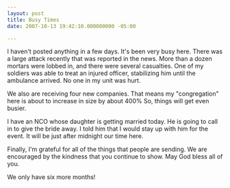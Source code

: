 ```yaml
---
layout: post
title: Busy Times
date: 2007-10-13 19:42:10.000000000 -05:00

---
```

<p>I haven't posted anything in a few days. It's been very busy here. There was a large attack recently that was reported in the news. More than a dozen mortars were lobbed in, and there were several casualties. One of my soldiers was able to treat an injured officer, stabilizing him until the ambulance arrived. No one in my unit was hurt.</p>
<p>We also are receiving four new companies. That means my "congregation" here is about to increase in size by about 400% So, things will get even busier.</p>
<p>I have an NCO whose daughter is getting married today. He is going to call in to give the bride away. I told him that I would stay up with him for the event. It will be just after midnight our time here.</p>
<p>Finally, I'm grateful for all of the things that people are sending. We are encouraged by the kindness that you continue to show. May God bless all of you.</p>
<p>We only have six more months!</p>
